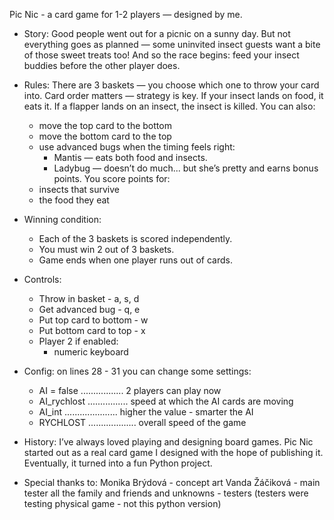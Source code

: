 Pic Nic - a card game for 1-2 players — designed by me.


- Story:
Good people went out for a picnic on a sunny day.
But not everything goes as planned — some uninvited insect guests want a bite of those sweet treats too!
And so the race begins: feed your insect buddies before the other player does.


- Rules:
There are 3 baskets — you choose which one to throw your card into.
Card order matters — strategy is key.
If your insect lands on food, it eats it.
If a flapper lands on an insect, the insect is killed.
You can also:
  - move the top card to the bottom
  - move the bottom card to the top
  - use advanced bugs when the timing feels right:
      - Mantis — eats both food and insects.
      - Ladybug — doesn’t do much... but she’s pretty and earns bonus points.
You score points for:
  - insects that survive
  - the food they eat
    

- Winning condition:
  - Each of the 3 baskets is scored independently.
  - You must win 2 out of 3 baskets.
  - Game ends when one player runs out of cards.


- Controls:
    - Throw in basket - a, s, d
    - Get advanced bug - q, e
    - Put top card to bottom - w
    - Put bottom card to top - x
    - Player 2 if enabled:
      - numeric keyboard  


- Config:
on lines 28 - 31 you can change some settings:
  - AI = false ................. 2 players can play now
  - AI_rychlost ................ speed at which the AI cards are moving
  - AI_int ..................... higher the value - smarter the AI
  - RYCHLOST ................... overall speed of the game 


- History:
I’ve always loved playing and designing board games.
Pic Nic started out as a real card game I designed with the hope of publishing it.
Eventually, it turned into a fun Python project.


- Special thanks to:
Monika Brýdová - concept art
Vanda Žáčiková - main tester
all the family and friends and unknowns - testers
(testers were testing physical game - not this python version)


